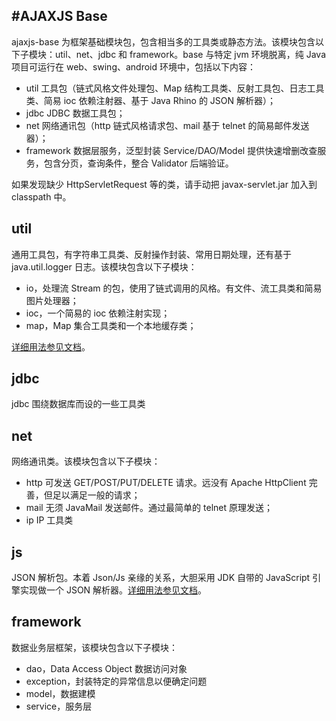 #AJAXJS Base
------------
ajaxjs-base 为框架基础模块包，包含相当多的工具类或静态方法。该模块包含以下子模块：util、net、jdbc 和 framework。base 与特定 jvm 环境脱离，纯 Java 项目可运行在 web、swing、android 环境中，包括以下内容：

- util 工具包（链式风格文件处理包、Map 结构工具类、反射工具包、日志工具类、简易 ioc 依赖注射器、基于 Java Rhino 的 JSON 解析器）；
- jdbc JDBC 数据工具包；
- net 网络通讯包（http 链式风格请求包、mail 基于 telnet 的简易邮件发送器）；
- framework 数据层服务，泛型封装 Service/DAO/Model 提供快速增删改查服务，包含分页，查询条件，整合 Validator 后端验证。

如果发现缺少 HttpServletRequest 等的类，请手动把 javax-servlet.jar 加入到 classpath 中。


util
-----------
通用工具包，有字符串工具类、反射操作封装、常用日期处理，还有基于 java.util.logger 日志。该模块包含以下子模块：

- io，处理流 Stream 的包，使用了链式调用的风格。有文件、流工具类和简易图片处理器；
- ioc，一个简易的 ioc 依赖注射实现；
- map，Map 集合工具类和一个本地缓存类；

[详细用法参见文档](http://http://git.oschina.net/sp42/ajaxjs/tree/master/ajaxjs-base/src/com/ajaxjs/util?dir=1&filepath=ajaxjs-base%2Fsrc%2Fcom%2Fajaxjs%2Futil)。

jdbc
-----------
jdbc 围绕数据库而设的一些工具类

net
-----------
网络通讯类。该模块包含以下子模块：

- http 可发送 GET/POST/PUT/DELETE 请求。远没有 Apache HttpClient 完善，但足以满足一般的请求；
- mail 无须 JavaMail 发送邮件。通过最简单的 telnet 原理发送；
- ip IP 工具类

js
-------------
JSON 解析包。本着 Json/Js 亲缘的关系，大胆采用 JDK 自带的 JavaScript 引擎实现做一个 JSON 解析器。[详细用法参见文档](http://git.oschina.net/sp42/ajaxjs/tree/master/ajaxjs-base/src/com/ajaxjs/js?dir=1&filepath=ajaxjs-base%2Fsrc%2Fcom%2Fajaxjs%2Fjs)。

framework
-----------
数据业务层框架，该模块包含以下子模块：
- dao，Data Access Object 数据访问对象
- exception，封装特定的异常信息以便确定问题
- model，数据建模
- service，服务层

